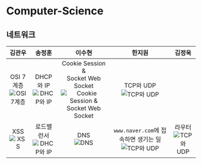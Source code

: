 # Computer-Science

## 네트워크

|                                 김관우                                  |                                  송정훈                                  |                                                                 이수현                                                                 |                                                  한지원                                                   |                               김정욱                                |
|:--------------------------------------------------------------------:|:---------------------------------------------------------------------:|:-----------------------------------------------------------------------------------------------------------------------------------:|:------------------------------------------------------------------------------------------------------:|:----------------------------------------------------------------:|
| OSI 7 계층<br/>![OSI 7계층](http://img.youtube.com/vi/nbdWL047KrM/0.jpg) | DHCP와 IP<br/>![DHCP와 IP](http://img.youtube.com/vi/nPZTVuMvpTs/0.jpg) | Cookie Session <br/>&<br/> Socket Web Socket<br/>![Cookie Session & Socket Web Socket](http://img.youtube.com/vi/x9ayzmC8O2E/0.jpg) |                 TCP와 UDP<br/>![TCP와 UDP](http://img.youtube.com/vi/Tw38bfK5p0Y/0.jpg)                  |                                                                  |
|     XSS<br/>![XSS](http://img.youtube.com/vi/Swj-VseSBfU/0.jpg)      |  로드밸런서<br/>![DHCP와 IP](http://img.youtube.com/vi/kpKgXupkUJc/0.jpg)   |                                     DNS<br/>![DNS](http://img.youtube.com/vi/NFZ8qnjrpNA/0.jpg)                                     | `www.naver.com`에 접속하면 생기는 일<br/>![TCP와 UDP](http://img.youtube.com/vi/iiDUo_d-GfU/0.jpg) | 라우터<br/>![TCP와 UDP](http://img.youtube.com/vi/fq-kcBu32Ds/0.jpg) |
